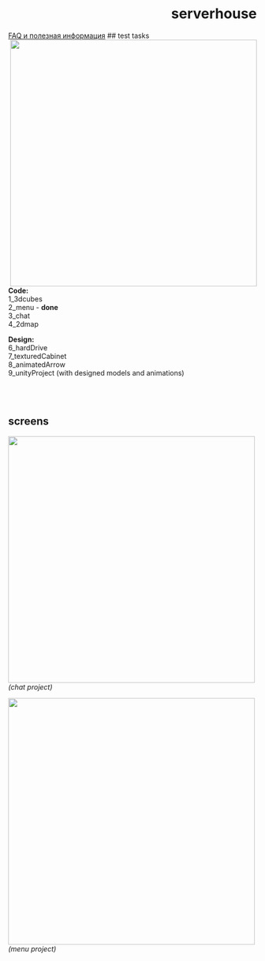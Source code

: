 <h1 align="right">serverhouse</h1>
<a align="left" href="https://github.com/pmpu/serverhouse/wiki/FAQ">FAQ и полезная информация</a>
## test tasks
<img align="right" width="500"  src="https://raw.githubusercontent.com/pmpu/serverhouse/master/other/images/roles.jpg">

<b>Code:</b><br>
  1_3dcubes<br>
  2_menu - <b>done</b><br>
  3_chat<br>
  4_2dmap

<b>Design:</b><br>
  6_hardDrive<br>
  7_texturedCabinet<br>
  8_animatedArrow<br>
  9_unityProject (with designed models and animations)<br>

<br><br>
## screens
<img width="500"  src="https://raw.githubusercontent.com/pmpu/serverhouse/master/other/images/screenshots/chat29092014.jpg"><br>
<i>(chat project)</i>

<img width="500"  src="https://raw.githubusercontent.com/pmpu/serverhouse/master/other/images/screenshots/menu27092014.png"><br>
<i>(menu project)</i>


